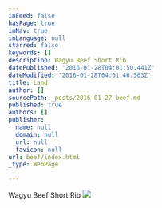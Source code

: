 ```yaml
---
inFeed: false
hasPage: true
inNav: true
inLanguage: null
starred: false
keywords: []
description: Wagyu Beef Short Rib
datePublished: '2016-01-28T04:01:50.441Z'
dateModified: '2016-01-28T04:01:46.563Z'
title: Land
author: []
sourcePath: _posts/2016-01-27-beef.md
published: true
authors: []
publisher:
  name: null
  domain: null
  url: null
  favicon: null
url: beef/index.html
_type: WebPage

---
```

Wagyu Beef Short Rib
![](https://the-grid-user-content.s3-us-west-2.amazonaws.com/87a850ea-a70d-4243-92cd-a8fefe983e4c.JPG)